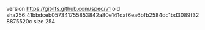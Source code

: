 version https://git-lfs.github.com/spec/v1
oid sha256:41bbdceb057341755853842a80e141daf6ea6bfb2584dc1bd3089f328875520c
size 254
